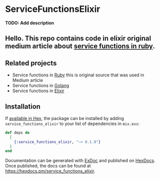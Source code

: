 # ServiceFunctionsElixir

**TODO: Add description**
## Hello. This repo contains code in elixir original medium article about [service functions in ruby](https://medium.com/@beard-programmer/service-objects-as-functions-a-functional-approach-to-build-business-flows-in-ruby-on-rails-bf34bf18331d).

## Related projects
- Service functions in [Ruby](https://github.com/beard-programmer/service-functions) this is original source that was used in Medium article
- Service functions in [Golang](https://github.com/beard-programmer/service-functions-go)
- Service functions in [Elixir](https://github.com/beard-programmer/service-functions-elixir)

## Installation

If [available in Hex](https://hex.pm/docs/publish), the package can be installed
by adding `service_functions_elixir` to your list of dependencies in `mix.exs`:

```elixir
def deps do
  [
    {:service_functions_elixir, "~> 0.1.0"}
  ]
end
```

Documentation can be generated with [ExDoc](https://github.com/elixir-lang/ex_doc)
and published on [HexDocs](https://hexdocs.pm). Once published, the docs can
be found at <https://hexdocs.pm/service_functions_elixir>.

